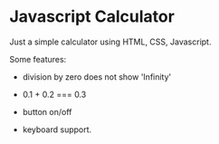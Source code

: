 # Javascript Calculator

Just a simple calculator using HTML, CSS, Javascript.

Some features:

- division by zero does not show 'Infinity'

- 0.1 + 0.2 === 0.3

- button on/off

- keyboard support.